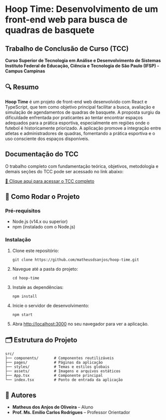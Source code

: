 
# Hoop Time: Desenvolvimento de um front-end web para busca de quadras de basquete

## Trabalho de Conclusão de Curso (TCC)  
**Curso Superior de Tecnologia em Análise e Desenvolvimento de Sistemas**  
**Instituto Federal de Educação, Ciência e Tecnologia de São Paulo (IFSP) - Campus Campinas**

## 🔍 Resumo

**Hoop Time** é um projeto de front-end web desenvolvido com React e TypeScript, que tem como objetivo principal facilitar a busca, avaliação e simulação de agendamentos de quadras de basquete. A proposta surgiu da dificuldade enfrentada por praticantes ao tentar encontrar espaços adequados para a prática esportiva, especialmente em regiões onde o futebol é historicamente priorizado. A aplicação promove a integração entre atletas e administradores de quadras, fomentando a prática esportiva e o uso consciente dos espaços disponíveis.

## Documentação do TCC

O trabalho completo com fundamentação teórica, objetivos, metodologia e demais seções do TCC pode ser acessado no link abaixo:

[📄 Clique aqui para acessar o TCC completo](https://docs.google.com/document/d/1tytNa4jHOeoLQNIOInc7ea9J3ddrrhvg/) 

## 🚀 Como Rodar o Projeto

### Pré-requisitos  
- Node.js (v14.x ou superior)  
- npm (instalado com o Node.js)

### Instalação

1. Clone este repositório:
   ```
   git clone https://github.com/matheusdsanjos/hoop-time.git
   ```

2. Navegue até a pasta do projeto:
   ```
   cd hoop-time
   ```

3. Instale as dependências:
   ```
   npm install
   ```

4. Inicie o servidor de desenvolvimento:
   ```
   npm start
   ```

5. Abra [http://localhost:3000](http://localhost:3000) no seu navegador para ver a aplicação.

## 🗂️ Estrutura do Projeto

```
src/
├── components/       # Componentes reutilizáveis
├── pages/            # Páginas da aplicação
├── styles/           # Temas e estilos globais
├── assets/           # Imagens e arquivos estáticos
├── App.tsx           # Componente principal
└── index.tsx         # Ponto de entrada da aplicação
```

## 👥 Autores

- **Matheus dos Anjos de Oliveira** – Aluno  
- **Prof. Ms. Emilio Carlos Rodrigues** – Professor Orientador
